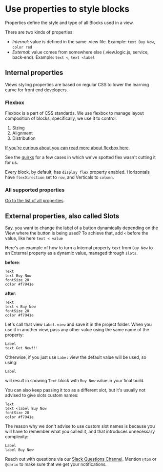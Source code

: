 # Use properties to style blocks

Properties define the style and type of all Blocks used in a view.

There are two kinds of properties:

* _Internal_: value is defined in the same .view file.
  Example: `text Buy Now`, `color red`
* _External_: value comes from somewhere else (.view.logic.js, service, back-end).
  Example: `text <`, `text <label`

## Internal properties

Views styling properties are based on regular CSS to lower the learning curve
for front end developers.

### Flexbox

Flexbox is a part of CSS standards. We use flexbox to manage layout composition
of blocks, specifically, we use it to control:

1.  Sizing
2.  Alignment
3.  Distribution

[If you're curious about you can read more about flexbox here](https://css-tricks.com/snippets/css/a-guide-to-flexbox/).

See the [quirks](../QUIRKS.md) for a few cases in which we've spotted flex wasn't
cutting it for us.

Every block, by default, has `display flex` property enabled.
Horizontals have `flexDirection` set to `row`, and Verticals to `column`.

### All supported properties

[Go to the list of all properties](AllStylingProperties.md)

## External properties, also called Slots

Say, you want to change the label of a button dynamically depending on the View
where the button is being used?
To achieve that, add `<` before the value, like here `text < value`

Here's an example of how to turn a Internal property `text` from `Buy Now` to an External
property as a dynamic value, managed through `slots`.

**before**:

```views
Text
text Buy Now
fontSize 20
color #f7941e
```

**after**:

```views
Text
text < Buy Now
fontSize 20
color #f7941e
```

Let's call that view `Label.view` and save it in the project folder.
When you use it in another view, pass any other value using the same name of the
property:

```views
Label
text Get New!!!
```

Otherwise, if you just use `Label` view the default value will be used, so using:

```views
Label
```

will result in showing `Text` block with `Buy Now` value in your final build.

You can also keep passing it too as a different slot, but it's usually not advised
to give slots custom names:

```views
Text
text <label Buy Now
fontSize 20
color #f7941e
```

The reason why we don't advise to use custom slot names is because you will have to
remember what you called it, and that introduces unnecessary complexity:

```views
Label
label Buy Now
```

Reach out with questions via our [Slack Questions Channel](https://slack.views.tools/).
Mention `@tom` or `@dario` to make sure that we get your notifications.
